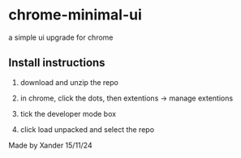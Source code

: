 # chrome-minimal-ui

a simple ui upgrade for chrome 

## Install instructions

1. download and unzip the repo

2. in chrome, click the dots, then extentions -> manage extentions

3. tick the developer mode box

4. click load unpacked and select the repo

Made by Xander 15/11/24
